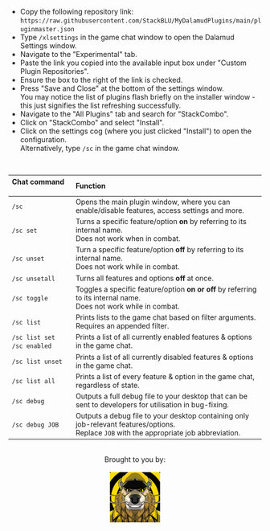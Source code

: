 <section id="installation">
  
* Copy the following repository link: <br>
`https://raw.githubusercontent.com/StackBLU/MyDalamudPlugins/main/pluginmaster.json` <br>
* Type `/xlsettings` in the game chat window to open the Dalamud Settings window.
* Navigate to the "Experimental" tab.
* Paste the link you copied into the available input box under "Custom Plugin Repositories".
* Ensure the box to the right of the link is checked.
* Press "Save and Close" at the bottom of the settings window.
  <br>You may notice the list of plugins flash briefly on the installer window - this just signifies the list refreshing successfully.
* Navigate to the "All Plugins" tab and search for "StackCombo".
* Click on "StackCombo" and select "Install".
* Click on the settings cog (where you just clicked "Install") to open the configuration.
  <br>Alternatively, type `/sc` in the game chat window.
  
</section>
<br>
<section id="commands">
  
| **Chat command &nbsp; &nbsp; &nbsp; &nbsp; &nbsp; &nbsp; &nbsp; &nbsp;** | **Function** |
| :----------------- |:------------------ |
| `/sc`| Opens the main plugin window, where you can enable/disable features, access settings and more.|
| `/sc set`| Turns a specific feature/option **on** by referring to its internal name.<br>Does not work when in combat.|
| `/sc unset`| Turn a specific feature/option **off** by referring to its internal name.<br>Does not work while in combat.|
| `/sc unsetall`| Turns all features and options **off** at once.|
| `/sc toggle`| Toggles a specific feature/option **on or off** by referring to its internal name.<br>Does not work while in combat.|
| `/sc list`| Prints lists to the game chat based on filter arguments. <br>Requires an appended filter.|
| `/sc list set`<br>`/sc enabled`| Prints a list of all currently enabled features & options in the game chat.|
| `/sc list unset`| Prints a list of all currently disabled features & options in the game chat.|
| `/sc list all`| Prints a list of every feature & option in the game chat, regardless of state.|
| `/sc debug`| Outputs a full debug file to your desktop that can be sent to developers for utilisation in bug-fixing.|
| `/sc debug JOB`| Outputs a debug file to your desktop containing only job-relevant features/options. <br>Replace `JOB` with the appropriate job abbreviation.|

</section>

<p align="center">
  <br> Brought to you by:
  <br><br>
  <img align="center" src="/images/stack.png" width="100" border-radius="50%" />
</p>